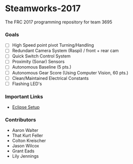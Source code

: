 # Steamworks-2017
The FRC 2017 programming repository for team 3695

### Goals
 - [ ] High Speed point pivot Turning/Handling
 - [ ] Redundant Camera System (Raspi) / front + rear cam
 - [ ] Quick Switch Control System
 - [ ] Proximity (Sonar) Sensors
 - [ ] Autonomous Baseline (5 pts.)
 - [ ] Autonomous Gear Score  (Using Computer Vision, 60 pts.)
 - [ ] Clean/Maintained Electrical Constants
 - [ ] Flashing LED's

### Important Links
 - [Eclipse Setup](https://wpilib.screenstepslive.com/s/4485/m/13809/l/599681-installing-eclipse-c-java)

### Contributors
 * Aaron Walter
 * That Kurt Feller
 * Colton Kreischer
 * Jason Wilcox
 * Grant Eads
 * Lily Jennings
